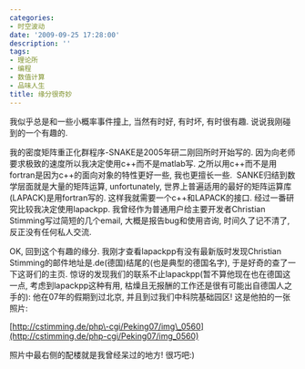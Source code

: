 ```yaml
---
categories:
- 时空波动
date: '2009-09-25 17:28:00'
description: ''
tags:
- 理论所
- 编程
- 数值计算
- 品味人生
title: 缘分很奇妙
---
```

我似乎总是和一些小概率事件撞上, 当然有时好, 有时坏, 有时很有趣. 说说我刚碰到的一个有趣的.  
  
我的密度矩阵重正化群程序\-SNAKE是2005年研二刚回所时开始写的. 因为向老师要求极致的速度所以我决定使用c\+\+而不是matlab写. 之所以用c\+\+而不是用fortran是因为c\+\+的面向对象的特性更好一些, 我也更擅长一些.  SANKE归结到数学层面就是大量的矩阵运算, unfortunately, 世界上普遍适用的最好的矩阵运算库(LAPACK)是用fortran写的. 这样我就需要一个c\+\+和LAPACK的接口. 经过一番研究比较我决定使用lapackpp. 我曾经作为普通用户给主要开发者Christian Stimming写过简短的几个email, 大概是报告bug和使用咨询, 时间久了记不清了, 反正没有任何私人交流.   
  
OK, 回到这个有趣的缘分. 我刚才查看lapackpp有没有最新版时发现Christian Stimming的邮件地址是.de(德国)结尾的(也是典型的德国名字), 于是好奇的查了一下这哥们的主页. 惊讶的发现我们的联系不止lapackpp(暂不算他现在也在德国这一点, 考虑到lapackpp这种有用, 枯燥且无报酬的工作还是很有可能出自德国人之手的): 他在07年的假期到过北京, 并且到过我们中科院基础园区! 这是他拍的一张照片:  
  
[http://cstimming.de/php\-cgi/Peking07/img\_0560](http://cstimming.de/php-cgi/Peking07/img_0560)  
  
照片中最右侧的配楼就是我曾经呆过的地方! 很巧吧:)  


